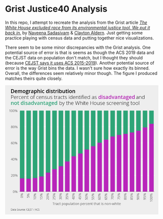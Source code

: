 # Grist Justice40 Analysis

In this repo, I attempt to recreate the analysis from the Grist article [*The White House excluded race from its environmental justice tool. We put it back in.*](https://grist.org/equity/climate-and-economic-justice-screening-tool-race/) by 
[Naveena Sadasivam](https://grist.org/author/naveena-sadasivam/) & [Clayton Aldern](https://grist.org/author/clayton-aldern/). Just getting some practice playing with census data and putting together nice visualizations.

There seem to be some minor discrepancies with the Grist analysis. One potential source of error is that is seems as though the ACS 2019 data and the CEJST data on population don't match, but I thought they should (because [CEJST says it uses ACS 2015-2019](https://screeningtool.geoplatform.gov/en/methodology#3/33.47/-97.5)). Another potential source of error is the way Grist bins the data. I wasn't sure how exactly its binned. Overall, the differences seem relatively minor though. The figure I produced matches theirs quite closely.

![chart](https://github.com/tusharkh/grist-justice40/blob/main/figures/demographic-distribution.jpg)
